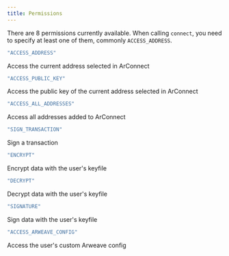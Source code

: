 ```yaml
---
title: Permissions
---
```


There are 8 permissions currently available. When calling `connect`, you need to specify at least one of them, commonly `ACCESS_ADDRESS`.

```ts
"ACCESS_ADDRESS"
```
Access the current address selected in ArConnect

```ts
"ACCESS_PUBLIC_KEY"
```
Access the public key of the current address selected in ArConnect

```ts
"ACCESS_ALL_ADDRESSES"
```
Access all addresses added to ArConnect

```ts
"SIGN_TRANSACTION"
```
Sign a transaction

```ts
"ENCRYPT"
```
Encrypt data with the user's keyfile

```ts
"DECRYPT"
```
Decrypt data with the user's keyfile

```ts
"SIGNATURE"
```
Sign data with the user's keyfile

```ts
"ACCESS_ARWEAVE_CONFIG"
```
Access the user's custom Arweave config